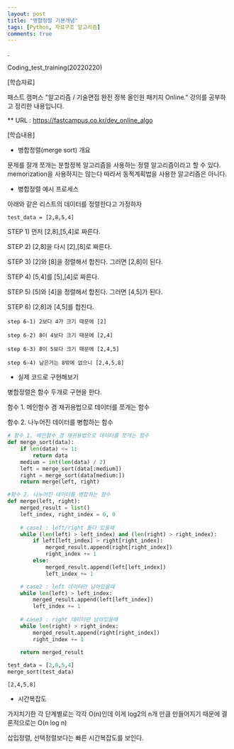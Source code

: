 ```yaml
---
layout: post
title: "병합정렬 기본개념"
tags: [Python, 자료구조 알고리즘]
comments: true
---
```


.

Coding_test_training(20220220)

[학습자료]

패스트 캠퍼스 "알고리즘 / 기술면접 완전 정복 올인원 패키지 Online." 강의를 공부하고 정리한 내용입니다.

** URL : https://fastcampus.co.kr/dev_online_algo

[학습내용]

- 병합정렬(merge sort) 개요

문제를 잘개 쪼개는 분할정복 알고리즘을 사용하는 정렬 알고리즘이라고 할 수 있다. memorization을 사용하지는 않는다 따라서 동적계획법을 사용한 알고리즘은 아니다. 

- 병합정렬 예시 프로세스

아래와 같은 리스트의 데이터를 정렬한다고 가정하자

```text
test_data = [2,8,5,4]
```

STEP 1) 먼저 [2,8],[5,4]로 짜른다.

STEP 2) [2,8]을 다시 [2],[8]로 짜른다.

STEP 3) [2]와 [8]을 정렬해서 합친다. 그러면 [2,8]이 된다.

STEP 4) [5,4]를 [5],[4]로 짜른다.

STEP 5) [5]와 [4]을 정렬해서 합친다. 그러면 [4,5]가 된다.

STEP 6) [2,8]과 [4,5]를 합친다.

```text
step 6-1) 2보다 4가 크기 때문에 [2]

step 6-2) 8이 4보다 크기 때문에 [2,4]

step 6-3) 8이 5보다 크기 때문에 [2,4,5]

step 6-4) 남은거는 8밖에 없으니 [2,4,5,8]
```

- 실제 코드로 구현해보기

병합정렬은 함수 두개로 구현을 한다.

함수 1. 메인함수 겸 재귀용법으로 데이터를 쪼개는 함수

함수 2. 나누어진 데이터를 병합하는 함수

```python
# 함수 1. 메인함수 겸 재귀용법으로 데이터를 쪼개는 함수
def merge_sort(data):
    if len(data) <= 1:
        return data
    medium = int(len(data) / 2)
    left = merge_sort(data[:medium])
    right = merge_sort(data[medium:])
    return merge(left, right)

#함수 2. 나누어진 데이터를 병합하는 함수
def merge(left, right):
    merged_result = list()
    left_index, right_index = 0, 0
    
    # case1 : left/right 둘다 있을때
    while (len(left) > left_index) and (len(right) > right_index):
        if left[left_index] > right[right_index]:
            merged_result.append(right[right_index])
            right_index += 1
        else:
            merged_result.append(left[left_index])
            left_index += 1

    # case2 : left 데이터만 남아있을때
    while len(left) > left_index:
        merged_result.append(left[left_index])
        left_index += 1
        
    # case3 : right 데이터만 남아있을때
    while len(right) > right_index:
        merged_result.append(right[right_index])
        right_index += 1
    
    return merged_result

test_data = [2,8,5,4]
merge_sort(test_data)
```

```text
[2,4,5,8]
```

- 시간복잡도

가지치기한 각 단계별로는 각각 O(n)인데 이게 log2의 n개 만큼 만들어지기 때문에 결론적으로는 O(n log n) 

삽입정렬, 선택정렬보다는 빠른 시간복잡도를 보인다.
